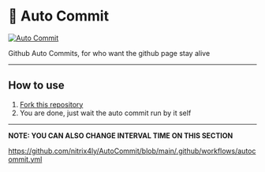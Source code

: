 # 🌳 Auto Commit

[![Auto Commit](https://github.com/nitrix4ly/AutoCommit/actions/workflows/autocommit.yml/badge.svg)](https://github.com/nitrix4ly/AutoCommit/actions/workflows/autocommit.yml)

Github Auto Commits, for who want the github page stay alive

___

## How to use

1. [Fork this repository](https://github.com/nitrix4ly/AutoCommit)
2. You are done, just wait the auto commit run by it self
---

**NOTE: YOU CAN ALSO CHANGE INTERVAL TIME ON THIS SECTION**

https://github.com/nitrix4ly/AutoCommit/blob/main/.github/workflows/autocommit.yml
